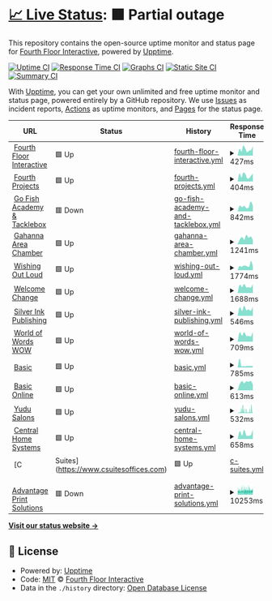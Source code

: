 # [📈 Live Status](https://demo.upptime.js.org): <!--live status--> **🟧 Partial outage**

This repository contains the open-source uptime monitor and status page for [Fourth Floor Interactive](http://www.fourthfloorinteractive.com), powered by [Upptime](https://github.com/upptime/upptime).

[![Uptime CI](https://github.com/fourthfloor/uptime/workflows/Uptime%20CI/badge.svg)](https://github.com/fourthfloor/uptime/actions?query=workflow%3A%22Uptime+CI%22)
[![Response Time CI](https://github.com/fourthfloor/uptime/workflows/Response%20Time%20CI/badge.svg)](https://github.com/fourthfloor/uptime/actions?query=workflow%3A%22Response+Time+CI%22)
[![Graphs CI](https://github.com/fourthfloor/uptime/workflows/Graphs%20CI/badge.svg)](https://github.com/fourthfloor/uptime/actions?query=workflow%3A%22Graphs+CI%22)
[![Static Site CI](https://github.com/fourthfloor/uptime/workflows/Static%20Site%20CI/badge.svg)](https://github.com/fourthfloor/uptime/actions?query=workflow%3A%22Static+Site+CI%22)
[![Summary CI](https://github.com/fourthfloor/uptime/workflows/Summary%20CI/badge.svg)](https://github.com/fourthfloor/uptime/actions?query=workflow%3A%22Summary+CI%22)

With [Upptime](https://upptime.js.org), you can get your own unlimited and free uptime monitor and status page, powered entirely by a GitHub repository. We use [Issues](https://github.com/fourthfloor/uptime/issues) as incident reports, [Actions](https://github.com/fourthfloor/uptime/actions) as uptime monitors, and [Pages](https://demo.upptime.js.org) for the status page.

<!--start: status pages-->
<!-- This summary is generated by Upptime (https://github.com/upptime/upptime) -->
<!-- Do not edit this manually, your changes will be overwritten -->
<!-- prettier-ignore -->
| URL | Status | History | Response Time | Uptime |
| --- | ------ | ------- | ------------- | ------ |
| <img alt="" src="https://icons.duckduckgo.com/ip3/www.fourthfloorinteractive.com.ico" height="13"> [Fourth Floor Interactive](https://www.fourthfloorinteractive.com) | 🟩 Up | [fourth-floor-interactive.yml](https://github.com/fourthfloor/uptime/commits/HEAD/history/fourth-floor-interactive.yml) | <details><summary><img alt="Response time graph" src="./graphs/fourth-floor-interactive/response-time-week.png" height="20"> 427ms</summary><br><a href="https://fourthfloor.github.io/uptime/history/fourth-floor-interactive"><img alt="Response time 496" src="https://img.shields.io/endpoint?url=https%3A%2F%2Fraw.githubusercontent.com%2Ffourthfloor%2Fuptime%2FHEAD%2Fapi%2Ffourth-floor-interactive%2Fresponse-time.json"></a><br><a href="https://fourthfloor.github.io/uptime/history/fourth-floor-interactive"><img alt="24-hour response time 623" src="https://img.shields.io/endpoint?url=https%3A%2F%2Fraw.githubusercontent.com%2Ffourthfloor%2Fuptime%2FHEAD%2Fapi%2Ffourth-floor-interactive%2Fresponse-time-day.json"></a><br><a href="https://fourthfloor.github.io/uptime/history/fourth-floor-interactive"><img alt="7-day response time 427" src="https://img.shields.io/endpoint?url=https%3A%2F%2Fraw.githubusercontent.com%2Ffourthfloor%2Fuptime%2FHEAD%2Fapi%2Ffourth-floor-interactive%2Fresponse-time-week.json"></a><br><a href="https://fourthfloor.github.io/uptime/history/fourth-floor-interactive"><img alt="30-day response time 475" src="https://img.shields.io/endpoint?url=https%3A%2F%2Fraw.githubusercontent.com%2Ffourthfloor%2Fuptime%2FHEAD%2Fapi%2Ffourth-floor-interactive%2Fresponse-time-month.json"></a><br><a href="https://fourthfloor.github.io/uptime/history/fourth-floor-interactive"><img alt="1-year response time 502" src="https://img.shields.io/endpoint?url=https%3A%2F%2Fraw.githubusercontent.com%2Ffourthfloor%2Fuptime%2FHEAD%2Fapi%2Ffourth-floor-interactive%2Fresponse-time-year.json"></a></details> | <details><summary><a href="https://fourthfloor.github.io/uptime/history/fourth-floor-interactive">99.08%</a></summary><a href="https://fourthfloor.github.io/uptime/history/fourth-floor-interactive"><img alt="All-time uptime 93.77%" src="https://img.shields.io/endpoint?url=https%3A%2F%2Fraw.githubusercontent.com%2Ffourthfloor%2Fuptime%2FHEAD%2Fapi%2Ffourth-floor-interactive%2Fuptime.json"></a><br><a href="https://fourthfloor.github.io/uptime/history/fourth-floor-interactive"><img alt="24-hour uptime 100.00%" src="https://img.shields.io/endpoint?url=https%3A%2F%2Fraw.githubusercontent.com%2Ffourthfloor%2Fuptime%2FHEAD%2Fapi%2Ffourth-floor-interactive%2Fuptime-day.json"></a><br><a href="https://fourthfloor.github.io/uptime/history/fourth-floor-interactive"><img alt="7-day uptime 99.08%" src="https://img.shields.io/endpoint?url=https%3A%2F%2Fraw.githubusercontent.com%2Ffourthfloor%2Fuptime%2FHEAD%2Fapi%2Ffourth-floor-interactive%2Fuptime-week.json"></a><br><a href="https://fourthfloor.github.io/uptime/history/fourth-floor-interactive"><img alt="30-day uptime 99.79%" src="https://img.shields.io/endpoint?url=https%3A%2F%2Fraw.githubusercontent.com%2Ffourthfloor%2Fuptime%2FHEAD%2Fapi%2Ffourth-floor-interactive%2Fuptime-month.json"></a><br><a href="https://fourthfloor.github.io/uptime/history/fourth-floor-interactive"><img alt="1-year uptime 99.96%" src="https://img.shields.io/endpoint?url=https%3A%2F%2Fraw.githubusercontent.com%2Ffourthfloor%2Fuptime%2FHEAD%2Fapi%2Ffourth-floor-interactive%2Fuptime-year.json"></a></details>
| <img alt="" src="https://icons.duckduckgo.com/ip3/www.fourthprojects.com.ico" height="13"> [Fourth Projects](https://www.fourthprojects.com) | 🟩 Up | [fourth-projects.yml](https://github.com/fourthfloor/uptime/commits/HEAD/history/fourth-projects.yml) | <details><summary><img alt="Response time graph" src="./graphs/fourth-projects/response-time-week.png" height="20"> 404ms</summary><br><a href="https://fourthfloor.github.io/uptime/history/fourth-projects"><img alt="Response time 455" src="https://img.shields.io/endpoint?url=https%3A%2F%2Fraw.githubusercontent.com%2Ffourthfloor%2Fuptime%2FHEAD%2Fapi%2Ffourth-projects%2Fresponse-time.json"></a><br><a href="https://fourthfloor.github.io/uptime/history/fourth-projects"><img alt="24-hour response time 530" src="https://img.shields.io/endpoint?url=https%3A%2F%2Fraw.githubusercontent.com%2Ffourthfloor%2Fuptime%2FHEAD%2Fapi%2Ffourth-projects%2Fresponse-time-day.json"></a><br><a href="https://fourthfloor.github.io/uptime/history/fourth-projects"><img alt="7-day response time 404" src="https://img.shields.io/endpoint?url=https%3A%2F%2Fraw.githubusercontent.com%2Ffourthfloor%2Fuptime%2FHEAD%2Fapi%2Ffourth-projects%2Fresponse-time-week.json"></a><br><a href="https://fourthfloor.github.io/uptime/history/fourth-projects"><img alt="30-day response time 425" src="https://img.shields.io/endpoint?url=https%3A%2F%2Fraw.githubusercontent.com%2Ffourthfloor%2Fuptime%2FHEAD%2Fapi%2Ffourth-projects%2Fresponse-time-month.json"></a><br><a href="https://fourthfloor.github.io/uptime/history/fourth-projects"><img alt="1-year response time 451" src="https://img.shields.io/endpoint?url=https%3A%2F%2Fraw.githubusercontent.com%2Ffourthfloor%2Fuptime%2FHEAD%2Fapi%2Ffourth-projects%2Fresponse-time-year.json"></a></details> | <details><summary><a href="https://fourthfloor.github.io/uptime/history/fourth-projects">99.08%</a></summary><a href="https://fourthfloor.github.io/uptime/history/fourth-projects"><img alt="All-time uptime 69.36%" src="https://img.shields.io/endpoint?url=https%3A%2F%2Fraw.githubusercontent.com%2Ffourthfloor%2Fuptime%2FHEAD%2Fapi%2Ffourth-projects%2Fuptime.json"></a><br><a href="https://fourthfloor.github.io/uptime/history/fourth-projects"><img alt="24-hour uptime 100.00%" src="https://img.shields.io/endpoint?url=https%3A%2F%2Fraw.githubusercontent.com%2Ffourthfloor%2Fuptime%2FHEAD%2Fapi%2Ffourth-projects%2Fuptime-day.json"></a><br><a href="https://fourthfloor.github.io/uptime/history/fourth-projects"><img alt="7-day uptime 99.08%" src="https://img.shields.io/endpoint?url=https%3A%2F%2Fraw.githubusercontent.com%2Ffourthfloor%2Fuptime%2FHEAD%2Fapi%2Ffourth-projects%2Fuptime-week.json"></a><br><a href="https://fourthfloor.github.io/uptime/history/fourth-projects"><img alt="30-day uptime 99.79%" src="https://img.shields.io/endpoint?url=https%3A%2F%2Fraw.githubusercontent.com%2Ffourthfloor%2Fuptime%2FHEAD%2Fapi%2Ffourth-projects%2Fuptime-month.json"></a><br><a href="https://fourthfloor.github.io/uptime/history/fourth-projects"><img alt="1-year uptime 99.95%" src="https://img.shields.io/endpoint?url=https%3A%2F%2Fraw.githubusercontent.com%2Ffourthfloor%2Fuptime%2FHEAD%2Fapi%2Ffourth-projects%2Fuptime-year.json"></a></details>
| <img alt="" src="https://icons.duckduckgo.com/ip3/www.gofishacademy.com.ico" height="13"> [Go Fish Academy & Tacklebox](https://www.gofishacademy.com) | 🟥 Down | [go-fish-academy-and-tacklebox.yml](https://github.com/fourthfloor/uptime/commits/HEAD/history/go-fish-academy-and-tacklebox.yml) | <details><summary><img alt="Response time graph" src="./graphs/go-fish-academy-and-tacklebox/response-time-week.png" height="20"> 842ms</summary><br><a href="https://fourthfloor.github.io/uptime/history/go-fish-academy-and-tacklebox"><img alt="Response time 2233" src="https://img.shields.io/endpoint?url=https%3A%2F%2Fraw.githubusercontent.com%2Ffourthfloor%2Fuptime%2FHEAD%2Fapi%2Fgo-fish-academy-and-tacklebox%2Fresponse-time.json"></a><br><a href="https://fourthfloor.github.io/uptime/history/go-fish-academy-and-tacklebox"><img alt="24-hour response time 894" src="https://img.shields.io/endpoint?url=https%3A%2F%2Fraw.githubusercontent.com%2Ffourthfloor%2Fuptime%2FHEAD%2Fapi%2Fgo-fish-academy-and-tacklebox%2Fresponse-time-day.json"></a><br><a href="https://fourthfloor.github.io/uptime/history/go-fish-academy-and-tacklebox"><img alt="7-day response time 842" src="https://img.shields.io/endpoint?url=https%3A%2F%2Fraw.githubusercontent.com%2Ffourthfloor%2Fuptime%2FHEAD%2Fapi%2Fgo-fish-academy-and-tacklebox%2Fresponse-time-week.json"></a><br><a href="https://fourthfloor.github.io/uptime/history/go-fish-academy-and-tacklebox"><img alt="30-day response time 788" src="https://img.shields.io/endpoint?url=https%3A%2F%2Fraw.githubusercontent.com%2Ffourthfloor%2Fuptime%2FHEAD%2Fapi%2Fgo-fish-academy-and-tacklebox%2Fresponse-time-month.json"></a><br><a href="https://fourthfloor.github.io/uptime/history/go-fish-academy-and-tacklebox"><img alt="1-year response time 2151" src="https://img.shields.io/endpoint?url=https%3A%2F%2Fraw.githubusercontent.com%2Ffourthfloor%2Fuptime%2FHEAD%2Fapi%2Fgo-fish-academy-and-tacklebox%2Fresponse-time-year.json"></a></details> | <details><summary><a href="https://fourthfloor.github.io/uptime/history/go-fish-academy-and-tacklebox">0.00%</a></summary><a href="https://fourthfloor.github.io/uptime/history/go-fish-academy-and-tacklebox"><img alt="All-time uptime 93.08%" src="https://img.shields.io/endpoint?url=https%3A%2F%2Fraw.githubusercontent.com%2Ffourthfloor%2Fuptime%2FHEAD%2Fapi%2Fgo-fish-academy-and-tacklebox%2Fuptime.json"></a><br><a href="https://fourthfloor.github.io/uptime/history/go-fish-academy-and-tacklebox"><img alt="24-hour uptime 0.00%" src="https://img.shields.io/endpoint?url=https%3A%2F%2Fraw.githubusercontent.com%2Ffourthfloor%2Fuptime%2FHEAD%2Fapi%2Fgo-fish-academy-and-tacklebox%2Fuptime-day.json"></a><br><a href="https://fourthfloor.github.io/uptime/history/go-fish-academy-and-tacklebox"><img alt="7-day uptime 0.00%" src="https://img.shields.io/endpoint?url=https%3A%2F%2Fraw.githubusercontent.com%2Ffourthfloor%2Fuptime%2FHEAD%2Fapi%2Fgo-fish-academy-and-tacklebox%2Fuptime-week.json"></a><br><a href="https://fourthfloor.github.io/uptime/history/go-fish-academy-and-tacklebox"><img alt="30-day uptime 0.00%" src="https://img.shields.io/endpoint?url=https%3A%2F%2Fraw.githubusercontent.com%2Ffourthfloor%2Fuptime%2FHEAD%2Fapi%2Fgo-fish-academy-and-tacklebox%2Fuptime-month.json"></a><br><a href="https://fourthfloor.github.io/uptime/history/go-fish-academy-and-tacklebox"><img alt="1-year uptime 77.96%" src="https://img.shields.io/endpoint?url=https%3A%2F%2Fraw.githubusercontent.com%2Ffourthfloor%2Fuptime%2FHEAD%2Fapi%2Fgo-fish-academy-and-tacklebox%2Fuptime-year.json"></a></details>
| <img alt="" src="https://icons.duckduckgo.com/ip3/www.gahannaareachamber.com.ico" height="13"> [Gahanna Area Chamber](https://www.gahannaareachamber.com) | 🟩 Up | [gahanna-area-chamber.yml](https://github.com/fourthfloor/uptime/commits/HEAD/history/gahanna-area-chamber.yml) | <details><summary><img alt="Response time graph" src="./graphs/gahanna-area-chamber/response-time-week.png" height="20"> 1241ms</summary><br><a href="https://fourthfloor.github.io/uptime/history/gahanna-area-chamber"><img alt="Response time 1706" src="https://img.shields.io/endpoint?url=https%3A%2F%2Fraw.githubusercontent.com%2Ffourthfloor%2Fuptime%2FHEAD%2Fapi%2Fgahanna-area-chamber%2Fresponse-time.json"></a><br><a href="https://fourthfloor.github.io/uptime/history/gahanna-area-chamber"><img alt="24-hour response time 845" src="https://img.shields.io/endpoint?url=https%3A%2F%2Fraw.githubusercontent.com%2Ffourthfloor%2Fuptime%2FHEAD%2Fapi%2Fgahanna-area-chamber%2Fresponse-time-day.json"></a><br><a href="https://fourthfloor.github.io/uptime/history/gahanna-area-chamber"><img alt="7-day response time 1241" src="https://img.shields.io/endpoint?url=https%3A%2F%2Fraw.githubusercontent.com%2Ffourthfloor%2Fuptime%2FHEAD%2Fapi%2Fgahanna-area-chamber%2Fresponse-time-week.json"></a><br><a href="https://fourthfloor.github.io/uptime/history/gahanna-area-chamber"><img alt="30-day response time 1488" src="https://img.shields.io/endpoint?url=https%3A%2F%2Fraw.githubusercontent.com%2Ffourthfloor%2Fuptime%2FHEAD%2Fapi%2Fgahanna-area-chamber%2Fresponse-time-month.json"></a><br><a href="https://fourthfloor.github.io/uptime/history/gahanna-area-chamber"><img alt="1-year response time 1493" src="https://img.shields.io/endpoint?url=https%3A%2F%2Fraw.githubusercontent.com%2Ffourthfloor%2Fuptime%2FHEAD%2Fapi%2Fgahanna-area-chamber%2Fresponse-time-year.json"></a></details> | <details><summary><a href="https://fourthfloor.github.io/uptime/history/gahanna-area-chamber">100.00%</a></summary><a href="https://fourthfloor.github.io/uptime/history/gahanna-area-chamber"><img alt="All-time uptime 44.58%" src="https://img.shields.io/endpoint?url=https%3A%2F%2Fraw.githubusercontent.com%2Ffourthfloor%2Fuptime%2FHEAD%2Fapi%2Fgahanna-area-chamber%2Fuptime.json"></a><br><a href="https://fourthfloor.github.io/uptime/history/gahanna-area-chamber"><img alt="24-hour uptime 100.00%" src="https://img.shields.io/endpoint?url=https%3A%2F%2Fraw.githubusercontent.com%2Ffourthfloor%2Fuptime%2FHEAD%2Fapi%2Fgahanna-area-chamber%2Fuptime-day.json"></a><br><a href="https://fourthfloor.github.io/uptime/history/gahanna-area-chamber"><img alt="7-day uptime 100.00%" src="https://img.shields.io/endpoint?url=https%3A%2F%2Fraw.githubusercontent.com%2Ffourthfloor%2Fuptime%2FHEAD%2Fapi%2Fgahanna-area-chamber%2Fuptime-week.json"></a><br><a href="https://fourthfloor.github.io/uptime/history/gahanna-area-chamber"><img alt="30-day uptime 100.00%" src="https://img.shields.io/endpoint?url=https%3A%2F%2Fraw.githubusercontent.com%2Ffourthfloor%2Fuptime%2FHEAD%2Fapi%2Fgahanna-area-chamber%2Fuptime-month.json"></a><br><a href="https://fourthfloor.github.io/uptime/history/gahanna-area-chamber"><img alt="1-year uptime 99.98%" src="https://img.shields.io/endpoint?url=https%3A%2F%2Fraw.githubusercontent.com%2Ffourthfloor%2Fuptime%2FHEAD%2Fapi%2Fgahanna-area-chamber%2Fuptime-year.json"></a></details>
| <img alt="" src="https://icons.duckduckgo.com/ip3/www.wishingoutloud.com.ico" height="13"> [Wishing Out Loud](https://www.wishingoutloud.com) | 🟩 Up | [wishing-out-loud.yml](https://github.com/fourthfloor/uptime/commits/HEAD/history/wishing-out-loud.yml) | <details><summary><img alt="Response time graph" src="./graphs/wishing-out-loud/response-time-week.png" height="20"> 1774ms</summary><br><a href="https://fourthfloor.github.io/uptime/history/wishing-out-loud"><img alt="Response time 952" src="https://img.shields.io/endpoint?url=https%3A%2F%2Fraw.githubusercontent.com%2Ffourthfloor%2Fuptime%2FHEAD%2Fapi%2Fwishing-out-loud%2Fresponse-time.json"></a><br><a href="https://fourthfloor.github.io/uptime/history/wishing-out-loud"><img alt="24-hour response time 1545" src="https://img.shields.io/endpoint?url=https%3A%2F%2Fraw.githubusercontent.com%2Ffourthfloor%2Fuptime%2FHEAD%2Fapi%2Fwishing-out-loud%2Fresponse-time-day.json"></a><br><a href="https://fourthfloor.github.io/uptime/history/wishing-out-loud"><img alt="7-day response time 1774" src="https://img.shields.io/endpoint?url=https%3A%2F%2Fraw.githubusercontent.com%2Ffourthfloor%2Fuptime%2FHEAD%2Fapi%2Fwishing-out-loud%2Fresponse-time-week.json"></a><br><a href="https://fourthfloor.github.io/uptime/history/wishing-out-loud"><img alt="30-day response time 1497" src="https://img.shields.io/endpoint?url=https%3A%2F%2Fraw.githubusercontent.com%2Ffourthfloor%2Fuptime%2FHEAD%2Fapi%2Fwishing-out-loud%2Fresponse-time-month.json"></a><br><a href="https://fourthfloor.github.io/uptime/history/wishing-out-loud"><img alt="1-year response time 962" src="https://img.shields.io/endpoint?url=https%3A%2F%2Fraw.githubusercontent.com%2Ffourthfloor%2Fuptime%2FHEAD%2Fapi%2Fwishing-out-loud%2Fresponse-time-year.json"></a></details> | <details><summary><a href="https://fourthfloor.github.io/uptime/history/wishing-out-loud">99.08%</a></summary><a href="https://fourthfloor.github.io/uptime/history/wishing-out-loud"><img alt="All-time uptime 99.30%" src="https://img.shields.io/endpoint?url=https%3A%2F%2Fraw.githubusercontent.com%2Ffourthfloor%2Fuptime%2FHEAD%2Fapi%2Fwishing-out-loud%2Fuptime.json"></a><br><a href="https://fourthfloor.github.io/uptime/history/wishing-out-loud"><img alt="24-hour uptime 100.00%" src="https://img.shields.io/endpoint?url=https%3A%2F%2Fraw.githubusercontent.com%2Ffourthfloor%2Fuptime%2FHEAD%2Fapi%2Fwishing-out-loud%2Fuptime-day.json"></a><br><a href="https://fourthfloor.github.io/uptime/history/wishing-out-loud"><img alt="7-day uptime 99.08%" src="https://img.shields.io/endpoint?url=https%3A%2F%2Fraw.githubusercontent.com%2Ffourthfloor%2Fuptime%2FHEAD%2Fapi%2Fwishing-out-loud%2Fuptime-week.json"></a><br><a href="https://fourthfloor.github.io/uptime/history/wishing-out-loud"><img alt="30-day uptime 99.79%" src="https://img.shields.io/endpoint?url=https%3A%2F%2Fraw.githubusercontent.com%2Ffourthfloor%2Fuptime%2FHEAD%2Fapi%2Fwishing-out-loud%2Fuptime-month.json"></a><br><a href="https://fourthfloor.github.io/uptime/history/wishing-out-loud"><img alt="1-year uptime 99.97%" src="https://img.shields.io/endpoint?url=https%3A%2F%2Fraw.githubusercontent.com%2Ffourthfloor%2Fuptime%2FHEAD%2Fapi%2Fwishing-out-loud%2Fuptime-year.json"></a></details>
| <img alt="" src="https://icons.duckduckgo.com/ip3/www.welcomechange.com.ico" height="13"> [Welcome Change](https://www.welcomechange.com) | 🟩 Up | [welcome-change.yml](https://github.com/fourthfloor/uptime/commits/HEAD/history/welcome-change.yml) | <details><summary><img alt="Response time graph" src="./graphs/welcome-change/response-time-week.png" height="20"> 1688ms</summary><br><a href="https://fourthfloor.github.io/uptime/history/welcome-change"><img alt="Response time 2105" src="https://img.shields.io/endpoint?url=https%3A%2F%2Fraw.githubusercontent.com%2Ffourthfloor%2Fuptime%2FHEAD%2Fapi%2Fwelcome-change%2Fresponse-time.json"></a><br><a href="https://fourthfloor.github.io/uptime/history/welcome-change"><img alt="24-hour response time 2114" src="https://img.shields.io/endpoint?url=https%3A%2F%2Fraw.githubusercontent.com%2Ffourthfloor%2Fuptime%2FHEAD%2Fapi%2Fwelcome-change%2Fresponse-time-day.json"></a><br><a href="https://fourthfloor.github.io/uptime/history/welcome-change"><img alt="7-day response time 1688" src="https://img.shields.io/endpoint?url=https%3A%2F%2Fraw.githubusercontent.com%2Ffourthfloor%2Fuptime%2FHEAD%2Fapi%2Fwelcome-change%2Fresponse-time-week.json"></a><br><a href="https://fourthfloor.github.io/uptime/history/welcome-change"><img alt="30-day response time 1812" src="https://img.shields.io/endpoint?url=https%3A%2F%2Fraw.githubusercontent.com%2Ffourthfloor%2Fuptime%2FHEAD%2Fapi%2Fwelcome-change%2Fresponse-time-month.json"></a><br><a href="https://fourthfloor.github.io/uptime/history/welcome-change"><img alt="1-year response time 1975" src="https://img.shields.io/endpoint?url=https%3A%2F%2Fraw.githubusercontent.com%2Ffourthfloor%2Fuptime%2FHEAD%2Fapi%2Fwelcome-change%2Fresponse-time-year.json"></a></details> | <details><summary><a href="https://fourthfloor.github.io/uptime/history/welcome-change">100.00%</a></summary><a href="https://fourthfloor.github.io/uptime/history/welcome-change"><img alt="All-time uptime 99.87%" src="https://img.shields.io/endpoint?url=https%3A%2F%2Fraw.githubusercontent.com%2Ffourthfloor%2Fuptime%2FHEAD%2Fapi%2Fwelcome-change%2Fuptime.json"></a><br><a href="https://fourthfloor.github.io/uptime/history/welcome-change"><img alt="24-hour uptime 100.00%" src="https://img.shields.io/endpoint?url=https%3A%2F%2Fraw.githubusercontent.com%2Ffourthfloor%2Fuptime%2FHEAD%2Fapi%2Fwelcome-change%2Fuptime-day.json"></a><br><a href="https://fourthfloor.github.io/uptime/history/welcome-change"><img alt="7-day uptime 100.00%" src="https://img.shields.io/endpoint?url=https%3A%2F%2Fraw.githubusercontent.com%2Ffourthfloor%2Fuptime%2FHEAD%2Fapi%2Fwelcome-change%2Fuptime-week.json"></a><br><a href="https://fourthfloor.github.io/uptime/history/welcome-change"><img alt="30-day uptime 100.00%" src="https://img.shields.io/endpoint?url=https%3A%2F%2Fraw.githubusercontent.com%2Ffourthfloor%2Fuptime%2FHEAD%2Fapi%2Fwelcome-change%2Fuptime-month.json"></a><br><a href="https://fourthfloor.github.io/uptime/history/welcome-change"><img alt="1-year uptime 99.98%" src="https://img.shields.io/endpoint?url=https%3A%2F%2Fraw.githubusercontent.com%2Ffourthfloor%2Fuptime%2FHEAD%2Fapi%2Fwelcome-change%2Fuptime-year.json"></a></details>
| <img alt="" src="https://icons.duckduckgo.com/ip3/www.silverinkpublishing.com.ico" height="13"> [Silver Ink Publishing](https://www.silverinkpublishing.com) | 🟩 Up | [silver-ink-publishing.yml](https://github.com/fourthfloor/uptime/commits/HEAD/history/silver-ink-publishing.yml) | <details><summary><img alt="Response time graph" src="./graphs/silver-ink-publishing/response-time-week.png" height="20"> 546ms</summary><br><a href="https://fourthfloor.github.io/uptime/history/silver-ink-publishing"><img alt="Response time 1007" src="https://img.shields.io/endpoint?url=https%3A%2F%2Fraw.githubusercontent.com%2Ffourthfloor%2Fuptime%2FHEAD%2Fapi%2Fsilver-ink-publishing%2Fresponse-time.json"></a><br><a href="https://fourthfloor.github.io/uptime/history/silver-ink-publishing"><img alt="24-hour response time 690" src="https://img.shields.io/endpoint?url=https%3A%2F%2Fraw.githubusercontent.com%2Ffourthfloor%2Fuptime%2FHEAD%2Fapi%2Fsilver-ink-publishing%2Fresponse-time-day.json"></a><br><a href="https://fourthfloor.github.io/uptime/history/silver-ink-publishing"><img alt="7-day response time 546" src="https://img.shields.io/endpoint?url=https%3A%2F%2Fraw.githubusercontent.com%2Ffourthfloor%2Fuptime%2FHEAD%2Fapi%2Fsilver-ink-publishing%2Fresponse-time-week.json"></a><br><a href="https://fourthfloor.github.io/uptime/history/silver-ink-publishing"><img alt="30-day response time 673" src="https://img.shields.io/endpoint?url=https%3A%2F%2Fraw.githubusercontent.com%2Ffourthfloor%2Fuptime%2FHEAD%2Fapi%2Fsilver-ink-publishing%2Fresponse-time-month.json"></a><br><a href="https://fourthfloor.github.io/uptime/history/silver-ink-publishing"><img alt="1-year response time 977" src="https://img.shields.io/endpoint?url=https%3A%2F%2Fraw.githubusercontent.com%2Ffourthfloor%2Fuptime%2FHEAD%2Fapi%2Fsilver-ink-publishing%2Fresponse-time-year.json"></a></details> | <details><summary><a href="https://fourthfloor.github.io/uptime/history/silver-ink-publishing">100.00%</a></summary><a href="https://fourthfloor.github.io/uptime/history/silver-ink-publishing"><img alt="All-time uptime 99.81%" src="https://img.shields.io/endpoint?url=https%3A%2F%2Fraw.githubusercontent.com%2Ffourthfloor%2Fuptime%2FHEAD%2Fapi%2Fsilver-ink-publishing%2Fuptime.json"></a><br><a href="https://fourthfloor.github.io/uptime/history/silver-ink-publishing"><img alt="24-hour uptime 100.00%" src="https://img.shields.io/endpoint?url=https%3A%2F%2Fraw.githubusercontent.com%2Ffourthfloor%2Fuptime%2FHEAD%2Fapi%2Fsilver-ink-publishing%2Fuptime-day.json"></a><br><a href="https://fourthfloor.github.io/uptime/history/silver-ink-publishing"><img alt="7-day uptime 100.00%" src="https://img.shields.io/endpoint?url=https%3A%2F%2Fraw.githubusercontent.com%2Ffourthfloor%2Fuptime%2FHEAD%2Fapi%2Fsilver-ink-publishing%2Fuptime-week.json"></a><br><a href="https://fourthfloor.github.io/uptime/history/silver-ink-publishing"><img alt="30-day uptime 100.00%" src="https://img.shields.io/endpoint?url=https%3A%2F%2Fraw.githubusercontent.com%2Ffourthfloor%2Fuptime%2FHEAD%2Fapi%2Fsilver-ink-publishing%2Fuptime-month.json"></a><br><a href="https://fourthfloor.github.io/uptime/history/silver-ink-publishing"><img alt="1-year uptime 99.62%" src="https://img.shields.io/endpoint?url=https%3A%2F%2Fraw.githubusercontent.com%2Ffourthfloor%2Fuptime%2FHEAD%2Fapi%2Fsilver-ink-publishing%2Fuptime-year.json"></a></details>
| <img alt="" src="https://icons.duckduckgo.com/ip3/www.worldofwordswow.com.ico" height="13"> [World of Words WOW](https://www.worldofwordswow.com) | 🟩 Up | [world-of-words-wow.yml](https://github.com/fourthfloor/uptime/commits/HEAD/history/world-of-words-wow.yml) | <details><summary><img alt="Response time graph" src="./graphs/world-of-words-wow/response-time-week.png" height="20"> 709ms</summary><br><a href="https://fourthfloor.github.io/uptime/history/world-of-words-wow"><img alt="Response time 669" src="https://img.shields.io/endpoint?url=https%3A%2F%2Fraw.githubusercontent.com%2Ffourthfloor%2Fuptime%2FHEAD%2Fapi%2Fworld-of-words-wow%2Fresponse-time.json"></a><br><a href="https://fourthfloor.github.io/uptime/history/world-of-words-wow"><img alt="24-hour response time 932" src="https://img.shields.io/endpoint?url=https%3A%2F%2Fraw.githubusercontent.com%2Ffourthfloor%2Fuptime%2FHEAD%2Fapi%2Fworld-of-words-wow%2Fresponse-time-day.json"></a><br><a href="https://fourthfloor.github.io/uptime/history/world-of-words-wow"><img alt="7-day response time 709" src="https://img.shields.io/endpoint?url=https%3A%2F%2Fraw.githubusercontent.com%2Ffourthfloor%2Fuptime%2FHEAD%2Fapi%2Fworld-of-words-wow%2Fresponse-time-week.json"></a><br><a href="https://fourthfloor.github.io/uptime/history/world-of-words-wow"><img alt="30-day response time 754" src="https://img.shields.io/endpoint?url=https%3A%2F%2Fraw.githubusercontent.com%2Ffourthfloor%2Fuptime%2FHEAD%2Fapi%2Fworld-of-words-wow%2Fresponse-time-month.json"></a><br><a href="https://fourthfloor.github.io/uptime/history/world-of-words-wow"><img alt="1-year response time 672" src="https://img.shields.io/endpoint?url=https%3A%2F%2Fraw.githubusercontent.com%2Ffourthfloor%2Fuptime%2FHEAD%2Fapi%2Fworld-of-words-wow%2Fresponse-time-year.json"></a></details> | <details><summary><a href="https://fourthfloor.github.io/uptime/history/world-of-words-wow">100.00%</a></summary><a href="https://fourthfloor.github.io/uptime/history/world-of-words-wow"><img alt="All-time uptime 84.41%" src="https://img.shields.io/endpoint?url=https%3A%2F%2Fraw.githubusercontent.com%2Ffourthfloor%2Fuptime%2FHEAD%2Fapi%2Fworld-of-words-wow%2Fuptime.json"></a><br><a href="https://fourthfloor.github.io/uptime/history/world-of-words-wow"><img alt="24-hour uptime 100.00%" src="https://img.shields.io/endpoint?url=https%3A%2F%2Fraw.githubusercontent.com%2Ffourthfloor%2Fuptime%2FHEAD%2Fapi%2Fworld-of-words-wow%2Fuptime-day.json"></a><br><a href="https://fourthfloor.github.io/uptime/history/world-of-words-wow"><img alt="7-day uptime 100.00%" src="https://img.shields.io/endpoint?url=https%3A%2F%2Fraw.githubusercontent.com%2Ffourthfloor%2Fuptime%2FHEAD%2Fapi%2Fworld-of-words-wow%2Fuptime-week.json"></a><br><a href="https://fourthfloor.github.io/uptime/history/world-of-words-wow"><img alt="30-day uptime 100.00%" src="https://img.shields.io/endpoint?url=https%3A%2F%2Fraw.githubusercontent.com%2Ffourthfloor%2Fuptime%2FHEAD%2Fapi%2Fworld-of-words-wow%2Fuptime-month.json"></a><br><a href="https://fourthfloor.github.io/uptime/history/world-of-words-wow"><img alt="1-year uptime 99.97%" src="https://img.shields.io/endpoint?url=https%3A%2F%2Fraw.githubusercontent.com%2Ffourthfloor%2Fuptime%2FHEAD%2Fapi%2Fworld-of-words-wow%2Fuptime-year.json"></a></details>
| <img alt="" src="https://icons.duckduckgo.com/ip3/www.basic.co.uk.ico" height="13"> [Basic](https://www.basic.co.uk) | 🟩 Up | [basic.yml](https://github.com/fourthfloor/uptime/commits/HEAD/history/basic.yml) | <details><summary><img alt="Response time graph" src="./graphs/basic/response-time-week.png" height="20"> 785ms</summary><br><a href="https://fourthfloor.github.io/uptime/history/basic"><img alt="Response time 752" src="https://img.shields.io/endpoint?url=https%3A%2F%2Fraw.githubusercontent.com%2Ffourthfloor%2Fuptime%2FHEAD%2Fapi%2Fbasic%2Fresponse-time.json"></a><br><a href="https://fourthfloor.github.io/uptime/history/basic"><img alt="24-hour response time 665" src="https://img.shields.io/endpoint?url=https%3A%2F%2Fraw.githubusercontent.com%2Ffourthfloor%2Fuptime%2FHEAD%2Fapi%2Fbasic%2Fresponse-time-day.json"></a><br><a href="https://fourthfloor.github.io/uptime/history/basic"><img alt="7-day response time 785" src="https://img.shields.io/endpoint?url=https%3A%2F%2Fraw.githubusercontent.com%2Ffourthfloor%2Fuptime%2FHEAD%2Fapi%2Fbasic%2Fresponse-time-week.json"></a><br><a href="https://fourthfloor.github.io/uptime/history/basic"><img alt="30-day response time 863" src="https://img.shields.io/endpoint?url=https%3A%2F%2Fraw.githubusercontent.com%2Ffourthfloor%2Fuptime%2FHEAD%2Fapi%2Fbasic%2Fresponse-time-month.json"></a><br><a href="https://fourthfloor.github.io/uptime/history/basic"><img alt="1-year response time 658" src="https://img.shields.io/endpoint?url=https%3A%2F%2Fraw.githubusercontent.com%2Ffourthfloor%2Fuptime%2FHEAD%2Fapi%2Fbasic%2Fresponse-time-year.json"></a></details> | <details><summary><a href="https://fourthfloor.github.io/uptime/history/basic">100.00%</a></summary><a href="https://fourthfloor.github.io/uptime/history/basic"><img alt="All-time uptime 99.49%" src="https://img.shields.io/endpoint?url=https%3A%2F%2Fraw.githubusercontent.com%2Ffourthfloor%2Fuptime%2FHEAD%2Fapi%2Fbasic%2Fuptime.json"></a><br><a href="https://fourthfloor.github.io/uptime/history/basic"><img alt="24-hour uptime 100.00%" src="https://img.shields.io/endpoint?url=https%3A%2F%2Fraw.githubusercontent.com%2Ffourthfloor%2Fuptime%2FHEAD%2Fapi%2Fbasic%2Fuptime-day.json"></a><br><a href="https://fourthfloor.github.io/uptime/history/basic"><img alt="7-day uptime 100.00%" src="https://img.shields.io/endpoint?url=https%3A%2F%2Fraw.githubusercontent.com%2Ffourthfloor%2Fuptime%2FHEAD%2Fapi%2Fbasic%2Fuptime-week.json"></a><br><a href="https://fourthfloor.github.io/uptime/history/basic"><img alt="30-day uptime 99.82%" src="https://img.shields.io/endpoint?url=https%3A%2F%2Fraw.githubusercontent.com%2Ffourthfloor%2Fuptime%2FHEAD%2Fapi%2Fbasic%2Fuptime-month.json"></a><br><a href="https://fourthfloor.github.io/uptime/history/basic"><img alt="1-year uptime 99.57%" src="https://img.shields.io/endpoint?url=https%3A%2F%2Fraw.githubusercontent.com%2Ffourthfloor%2Fuptime%2FHEAD%2Fapi%2Fbasic%2Fuptime-year.json"></a></details>
| <img alt="" src="https://icons.duckduckgo.com/ip3/www.basiconline.net.ico" height="13"> [Basic Online](https://www.basiconline.net) | 🟩 Up | [basic-online.yml](https://github.com/fourthfloor/uptime/commits/HEAD/history/basic-online.yml) | <details><summary><img alt="Response time graph" src="./graphs/basic-online/response-time-week.png" height="20"> 613ms</summary><br><a href="https://fourthfloor.github.io/uptime/history/basic-online"><img alt="Response time 533" src="https://img.shields.io/endpoint?url=https%3A%2F%2Fraw.githubusercontent.com%2Ffourthfloor%2Fuptime%2FHEAD%2Fapi%2Fbasic-online%2Fresponse-time.json"></a><br><a href="https://fourthfloor.github.io/uptime/history/basic-online"><img alt="24-hour response time 446" src="https://img.shields.io/endpoint?url=https%3A%2F%2Fraw.githubusercontent.com%2Ffourthfloor%2Fuptime%2FHEAD%2Fapi%2Fbasic-online%2Fresponse-time-day.json"></a><br><a href="https://fourthfloor.github.io/uptime/history/basic-online"><img alt="7-day response time 613" src="https://img.shields.io/endpoint?url=https%3A%2F%2Fraw.githubusercontent.com%2Ffourthfloor%2Fuptime%2FHEAD%2Fapi%2Fbasic-online%2Fresponse-time-week.json"></a><br><a href="https://fourthfloor.github.io/uptime/history/basic-online"><img alt="30-day response time 546" src="https://img.shields.io/endpoint?url=https%3A%2F%2Fraw.githubusercontent.com%2Ffourthfloor%2Fuptime%2FHEAD%2Fapi%2Fbasic-online%2Fresponse-time-month.json"></a><br><a href="https://fourthfloor.github.io/uptime/history/basic-online"><img alt="1-year response time 541" src="https://img.shields.io/endpoint?url=https%3A%2F%2Fraw.githubusercontent.com%2Ffourthfloor%2Fuptime%2FHEAD%2Fapi%2Fbasic-online%2Fresponse-time-year.json"></a></details> | <details><summary><a href="https://fourthfloor.github.io/uptime/history/basic-online">100.00%</a></summary><a href="https://fourthfloor.github.io/uptime/history/basic-online"><img alt="All-time uptime 99.76%" src="https://img.shields.io/endpoint?url=https%3A%2F%2Fraw.githubusercontent.com%2Ffourthfloor%2Fuptime%2FHEAD%2Fapi%2Fbasic-online%2Fuptime.json"></a><br><a href="https://fourthfloor.github.io/uptime/history/basic-online"><img alt="24-hour uptime 100.00%" src="https://img.shields.io/endpoint?url=https%3A%2F%2Fraw.githubusercontent.com%2Ffourthfloor%2Fuptime%2FHEAD%2Fapi%2Fbasic-online%2Fuptime-day.json"></a><br><a href="https://fourthfloor.github.io/uptime/history/basic-online"><img alt="7-day uptime 100.00%" src="https://img.shields.io/endpoint?url=https%3A%2F%2Fraw.githubusercontent.com%2Ffourthfloor%2Fuptime%2FHEAD%2Fapi%2Fbasic-online%2Fuptime-week.json"></a><br><a href="https://fourthfloor.github.io/uptime/history/basic-online"><img alt="30-day uptime 99.83%" src="https://img.shields.io/endpoint?url=https%3A%2F%2Fraw.githubusercontent.com%2Ffourthfloor%2Fuptime%2FHEAD%2Fapi%2Fbasic-online%2Fuptime-month.json"></a><br><a href="https://fourthfloor.github.io/uptime/history/basic-online"><img alt="1-year uptime 99.33%" src="https://img.shields.io/endpoint?url=https%3A%2F%2Fraw.githubusercontent.com%2Ffourthfloor%2Fuptime%2FHEAD%2Fapi%2Fbasic-online%2Fuptime-year.json"></a></details>
| <img alt="" src="https://icons.duckduckgo.com/ip3/www.yudusalons.com.ico" height="13"> [Yudu Salons](https://www.yudusalons.com) | 🟩 Up | [yudu-salons.yml](https://github.com/fourthfloor/uptime/commits/HEAD/history/yudu-salons.yml) | <details><summary><img alt="Response time graph" src="./graphs/yudu-salons/response-time-week.png" height="20"> 532ms</summary><br><a href="https://fourthfloor.github.io/uptime/history/yudu-salons"><img alt="Response time 442" src="https://img.shields.io/endpoint?url=https%3A%2F%2Fraw.githubusercontent.com%2Ffourthfloor%2Fuptime%2FHEAD%2Fapi%2Fyudu-salons%2Fresponse-time.json"></a><br><a href="https://fourthfloor.github.io/uptime/history/yudu-salons"><img alt="24-hour response time 649" src="https://img.shields.io/endpoint?url=https%3A%2F%2Fraw.githubusercontent.com%2Ffourthfloor%2Fuptime%2FHEAD%2Fapi%2Fyudu-salons%2Fresponse-time-day.json"></a><br><a href="https://fourthfloor.github.io/uptime/history/yudu-salons"><img alt="7-day response time 532" src="https://img.shields.io/endpoint?url=https%3A%2F%2Fraw.githubusercontent.com%2Ffourthfloor%2Fuptime%2FHEAD%2Fapi%2Fyudu-salons%2Fresponse-time-week.json"></a><br><a href="https://fourthfloor.github.io/uptime/history/yudu-salons"><img alt="30-day response time 709" src="https://img.shields.io/endpoint?url=https%3A%2F%2Fraw.githubusercontent.com%2Ffourthfloor%2Fuptime%2FHEAD%2Fapi%2Fyudu-salons%2Fresponse-time-month.json"></a><br><a href="https://fourthfloor.github.io/uptime/history/yudu-salons"><img alt="1-year response time 344" src="https://img.shields.io/endpoint?url=https%3A%2F%2Fraw.githubusercontent.com%2Ffourthfloor%2Fuptime%2FHEAD%2Fapi%2Fyudu-salons%2Fresponse-time-year.json"></a></details> | <details><summary><a href="https://fourthfloor.github.io/uptime/history/yudu-salons">97.49%</a></summary><a href="https://fourthfloor.github.io/uptime/history/yudu-salons"><img alt="All-time uptime 99.44%" src="https://img.shields.io/endpoint?url=https%3A%2F%2Fraw.githubusercontent.com%2Ffourthfloor%2Fuptime%2FHEAD%2Fapi%2Fyudu-salons%2Fuptime.json"></a><br><a href="https://fourthfloor.github.io/uptime/history/yudu-salons"><img alt="24-hour uptime 93.39%" src="https://img.shields.io/endpoint?url=https%3A%2F%2Fraw.githubusercontent.com%2Ffourthfloor%2Fuptime%2FHEAD%2Fapi%2Fyudu-salons%2Fuptime-day.json"></a><br><a href="https://fourthfloor.github.io/uptime/history/yudu-salons"><img alt="7-day uptime 97.49%" src="https://img.shields.io/endpoint?url=https%3A%2F%2Fraw.githubusercontent.com%2Ffourthfloor%2Fuptime%2FHEAD%2Fapi%2Fyudu-salons%2Fuptime-week.json"></a><br><a href="https://fourthfloor.github.io/uptime/history/yudu-salons"><img alt="30-day uptime 97.87%" src="https://img.shields.io/endpoint?url=https%3A%2F%2Fraw.githubusercontent.com%2Ffourthfloor%2Fuptime%2FHEAD%2Fapi%2Fyudu-salons%2Fuptime-month.json"></a><br><a href="https://fourthfloor.github.io/uptime/history/yudu-salons"><img alt="1-year uptime 99.26%" src="https://img.shields.io/endpoint?url=https%3A%2F%2Fraw.githubusercontent.com%2Ffourthfloor%2Fuptime%2FHEAD%2Fapi%2Fyudu-salons%2Fuptime-year.json"></a></details>
| <img alt="" src="https://icons.duckduckgo.com/ip3/www.chomesystems.com.ico" height="13"> [Central Home Systems](https://www.chomesystems.com) | 🟩 Up | [central-home-systems.yml](https://github.com/fourthfloor/uptime/commits/HEAD/history/central-home-systems.yml) | <details><summary><img alt="Response time graph" src="./graphs/central-home-systems/response-time-week.png" height="20"> 658ms</summary><br><a href="https://fourthfloor.github.io/uptime/history/central-home-systems"><img alt="Response time 1006" src="https://img.shields.io/endpoint?url=https%3A%2F%2Fraw.githubusercontent.com%2Ffourthfloor%2Fuptime%2FHEAD%2Fapi%2Fcentral-home-systems%2Fresponse-time.json"></a><br><a href="https://fourthfloor.github.io/uptime/history/central-home-systems"><img alt="24-hour response time 1051" src="https://img.shields.io/endpoint?url=https%3A%2F%2Fraw.githubusercontent.com%2Ffourthfloor%2Fuptime%2FHEAD%2Fapi%2Fcentral-home-systems%2Fresponse-time-day.json"></a><br><a href="https://fourthfloor.github.io/uptime/history/central-home-systems"><img alt="7-day response time 658" src="https://img.shields.io/endpoint?url=https%3A%2F%2Fraw.githubusercontent.com%2Ffourthfloor%2Fuptime%2FHEAD%2Fapi%2Fcentral-home-systems%2Fresponse-time-week.json"></a><br><a href="https://fourthfloor.github.io/uptime/history/central-home-systems"><img alt="30-day response time 826" src="https://img.shields.io/endpoint?url=https%3A%2F%2Fraw.githubusercontent.com%2Ffourthfloor%2Fuptime%2FHEAD%2Fapi%2Fcentral-home-systems%2Fresponse-time-month.json"></a><br><a href="https://fourthfloor.github.io/uptime/history/central-home-systems"><img alt="1-year response time 1015" src="https://img.shields.io/endpoint?url=https%3A%2F%2Fraw.githubusercontent.com%2Ffourthfloor%2Fuptime%2FHEAD%2Fapi%2Fcentral-home-systems%2Fresponse-time-year.json"></a></details> | <details><summary><a href="https://fourthfloor.github.io/uptime/history/central-home-systems">100.00%</a></summary><a href="https://fourthfloor.github.io/uptime/history/central-home-systems"><img alt="All-time uptime 99.98%" src="https://img.shields.io/endpoint?url=https%3A%2F%2Fraw.githubusercontent.com%2Ffourthfloor%2Fuptime%2FHEAD%2Fapi%2Fcentral-home-systems%2Fuptime.json"></a><br><a href="https://fourthfloor.github.io/uptime/history/central-home-systems"><img alt="24-hour uptime 100.00%" src="https://img.shields.io/endpoint?url=https%3A%2F%2Fraw.githubusercontent.com%2Ffourthfloor%2Fuptime%2FHEAD%2Fapi%2Fcentral-home-systems%2Fuptime-day.json"></a><br><a href="https://fourthfloor.github.io/uptime/history/central-home-systems"><img alt="7-day uptime 100.00%" src="https://img.shields.io/endpoint?url=https%3A%2F%2Fraw.githubusercontent.com%2Ffourthfloor%2Fuptime%2FHEAD%2Fapi%2Fcentral-home-systems%2Fuptime-week.json"></a><br><a href="https://fourthfloor.github.io/uptime/history/central-home-systems"><img alt="30-day uptime 100.00%" src="https://img.shields.io/endpoint?url=https%3A%2F%2Fraw.githubusercontent.com%2Ffourthfloor%2Fuptime%2FHEAD%2Fapi%2Fcentral-home-systems%2Fuptime-month.json"></a><br><a href="https://fourthfloor.github.io/uptime/history/central-home-systems"><img alt="1-year uptime 99.99%" src="https://img.shields.io/endpoint?url=https%3A%2F%2Fraw.githubusercontent.com%2Ffourthfloor%2Fuptime%2FHEAD%2Fapi%2Fcentral-home-systems%2Fuptime-year.json"></a></details>
| <img alt="" src="https://icons.duckduckgo.com/ip3/www.csuitesoffices.com.ico" height="13"> [C|Suites](https://www.csuitesoffices.com) | 🟩 Up | [c-suites.yml](https://github.com/fourthfloor/uptime/commits/HEAD/history/c-suites.yml) | <details><summary><img alt="Response time graph" src="./graphs/c-suites/response-time-week.png" height="20"> 894ms</summary><br><a href="https://fourthfloor.github.io/uptime/history/c-suites"><img alt="Response time 725" src="https://img.shields.io/endpoint?url=https%3A%2F%2Fraw.githubusercontent.com%2Ffourthfloor%2Fuptime%2FHEAD%2Fapi%2Fc-suites%2Fresponse-time.json"></a><br><a href="https://fourthfloor.github.io/uptime/history/c-suites"><img alt="24-hour response time 1024" src="https://img.shields.io/endpoint?url=https%3A%2F%2Fraw.githubusercontent.com%2Ffourthfloor%2Fuptime%2FHEAD%2Fapi%2Fc-suites%2Fresponse-time-day.json"></a><br><a href="https://fourthfloor.github.io/uptime/history/c-suites"><img alt="7-day response time 894" src="https://img.shields.io/endpoint?url=https%3A%2F%2Fraw.githubusercontent.com%2Ffourthfloor%2Fuptime%2FHEAD%2Fapi%2Fc-suites%2Fresponse-time-week.json"></a><br><a href="https://fourthfloor.github.io/uptime/history/c-suites"><img alt="30-day response time 850" src="https://img.shields.io/endpoint?url=https%3A%2F%2Fraw.githubusercontent.com%2Ffourthfloor%2Fuptime%2FHEAD%2Fapi%2Fc-suites%2Fresponse-time-month.json"></a><br><a href="https://fourthfloor.github.io/uptime/history/c-suites"><img alt="1-year response time 733" src="https://img.shields.io/endpoint?url=https%3A%2F%2Fraw.githubusercontent.com%2Ffourthfloor%2Fuptime%2FHEAD%2Fapi%2Fc-suites%2Fresponse-time-year.json"></a></details> | <details><summary><a href="https://fourthfloor.github.io/uptime/history/c-suites">99.08%</a></summary><a href="https://fourthfloor.github.io/uptime/history/c-suites"><img alt="All-time uptime 98.74%" src="https://img.shields.io/endpoint?url=https%3A%2F%2Fraw.githubusercontent.com%2Ffourthfloor%2Fuptime%2FHEAD%2Fapi%2Fc-suites%2Fuptime.json"></a><br><a href="https://fourthfloor.github.io/uptime/history/c-suites"><img alt="24-hour uptime 100.00%" src="https://img.shields.io/endpoint?url=https%3A%2F%2Fraw.githubusercontent.com%2Ffourthfloor%2Fuptime%2FHEAD%2Fapi%2Fc-suites%2Fuptime-day.json"></a><br><a href="https://fourthfloor.github.io/uptime/history/c-suites"><img alt="7-day uptime 99.08%" src="https://img.shields.io/endpoint?url=https%3A%2F%2Fraw.githubusercontent.com%2Ffourthfloor%2Fuptime%2FHEAD%2Fapi%2Fc-suites%2Fuptime-week.json"></a><br><a href="https://fourthfloor.github.io/uptime/history/c-suites"><img alt="30-day uptime 99.79%" src="https://img.shields.io/endpoint?url=https%3A%2F%2Fraw.githubusercontent.com%2Ffourthfloor%2Fuptime%2FHEAD%2Fapi%2Fc-suites%2Fuptime-month.json"></a><br><a href="https://fourthfloor.github.io/uptime/history/c-suites"><img alt="1-year uptime 99.97%" src="https://img.shields.io/endpoint?url=https%3A%2F%2Fraw.githubusercontent.com%2Ffourthfloor%2Fuptime%2FHEAD%2Fapi%2Fc-suites%2Fuptime-year.json"></a></details>
| <img alt="" src="https://icons.duckduckgo.com/ip3/www.advantageprintsolutions.com.ico" height="13"> [Advantage Print Solutions](https://www.advantageprintsolutions.com) | 🟥 Down | [advantage-print-solutions.yml](https://github.com/fourthfloor/uptime/commits/HEAD/history/advantage-print-solutions.yml) | <details><summary><img alt="Response time graph" src="./graphs/advantage-print-solutions/response-time-week.png" height="20"> 10253ms</summary><br><a href="https://fourthfloor.github.io/uptime/history/advantage-print-solutions"><img alt="Response time 11875" src="https://img.shields.io/endpoint?url=https%3A%2F%2Fraw.githubusercontent.com%2Ffourthfloor%2Fuptime%2FHEAD%2Fapi%2Fadvantage-print-solutions%2Fresponse-time.json"></a><br><a href="https://fourthfloor.github.io/uptime/history/advantage-print-solutions"><img alt="24-hour response time 11044" src="https://img.shields.io/endpoint?url=https%3A%2F%2Fraw.githubusercontent.com%2Ffourthfloor%2Fuptime%2FHEAD%2Fapi%2Fadvantage-print-solutions%2Fresponse-time-day.json"></a><br><a href="https://fourthfloor.github.io/uptime/history/advantage-print-solutions"><img alt="7-day response time 10253" src="https://img.shields.io/endpoint?url=https%3A%2F%2Fraw.githubusercontent.com%2Ffourthfloor%2Fuptime%2FHEAD%2Fapi%2Fadvantage-print-solutions%2Fresponse-time-week.json"></a><br><a href="https://fourthfloor.github.io/uptime/history/advantage-print-solutions"><img alt="30-day response time 10701" src="https://img.shields.io/endpoint?url=https%3A%2F%2Fraw.githubusercontent.com%2Ffourthfloor%2Fuptime%2FHEAD%2Fapi%2Fadvantage-print-solutions%2Fresponse-time-month.json"></a><br><a href="https://fourthfloor.github.io/uptime/history/advantage-print-solutions"><img alt="1-year response time 11417" src="https://img.shields.io/endpoint?url=https%3A%2F%2Fraw.githubusercontent.com%2Ffourthfloor%2Fuptime%2FHEAD%2Fapi%2Fadvantage-print-solutions%2Fresponse-time-year.json"></a></details> | <details><summary><a href="https://fourthfloor.github.io/uptime/history/advantage-print-solutions">79.15%</a></summary><a href="https://fourthfloor.github.io/uptime/history/advantage-print-solutions"><img alt="All-time uptime 99.82%" src="https://img.shields.io/endpoint?url=https%3A%2F%2Fraw.githubusercontent.com%2Ffourthfloor%2Fuptime%2FHEAD%2Fapi%2Fadvantage-print-solutions%2Fuptime.json"></a><br><a href="https://fourthfloor.github.io/uptime/history/advantage-print-solutions"><img alt="24-hour uptime 74.61%" src="https://img.shields.io/endpoint?url=https%3A%2F%2Fraw.githubusercontent.com%2Ffourthfloor%2Fuptime%2FHEAD%2Fapi%2Fadvantage-print-solutions%2Fuptime-day.json"></a><br><a href="https://fourthfloor.github.io/uptime/history/advantage-print-solutions"><img alt="7-day uptime 79.15%" src="https://img.shields.io/endpoint?url=https%3A%2F%2Fraw.githubusercontent.com%2Ffourthfloor%2Fuptime%2FHEAD%2Fapi%2Fadvantage-print-solutions%2Fuptime-week.json"></a><br><a href="https://fourthfloor.github.io/uptime/history/advantage-print-solutions"><img alt="30-day uptime 92.73%" src="https://img.shields.io/endpoint?url=https%3A%2F%2Fraw.githubusercontent.com%2Ffourthfloor%2Fuptime%2FHEAD%2Fapi%2Fadvantage-print-solutions%2Fuptime-month.json"></a><br><a href="https://fourthfloor.github.io/uptime/history/advantage-print-solutions"><img alt="1-year uptime 99.39%" src="https://img.shields.io/endpoint?url=https%3A%2F%2Fraw.githubusercontent.com%2Ffourthfloor%2Fuptime%2FHEAD%2Fapi%2Fadvantage-print-solutions%2Fuptime-year.json"></a></details>

<!--end: status pages-->

[**Visit our status website →**](https://demo.upptime.js.org)

## 📄 License

- Powered by: [Upptime](https://github.com/upptime/upptime)
- Code: [MIT](./LICENSE) © [Fourth Floor Interactive](http://www.fourthfloorinteractive.com)
- Data in the `./history` directory: [Open Database License](https://opendatacommons.org/licenses/odbl/1-0/)
